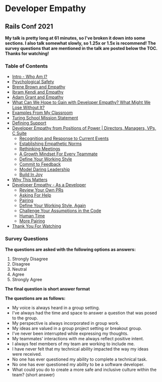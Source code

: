 <h1> Developer Empathy</h1>
<h2> Rails Conf 2021</h2>

**My talk is pretty long at 61 minutes, so I've broken it down into some sections. I also talk somewhat slowly, so 1.25x or 1.5x is recommend! The survey questions that are mentioned in the talk are posted below the TOC. Thanks for watching!**

<h3>Table of Contents</h3>

* [Intro - Who Am I?](https://railsconf.org/watch/people/what-is-developer-empathy)
* [Psychological Safety](https://railsconf.org/watch/people/what-is-developer-empathy?t=314)
* [Brene Brown and Empathy](https://railsconf.org/watch/people/what-is-developer-empathy?t=369)
* [Ibram Kendi and Empathy](https://railsconf.org/watch/people/what-is-developer-empathy?t=444)
* [Adam Grant and Empathy](https://railsconf.org/watch/people/what-is-developer-empathy?t=533)
* [What Can We Hope to Gain with Developer Empathy? What Might We Lose Without It?](https://railsconf.org/watch/people/what-is-developer-empathy?t=609)
* [Examples From My Classroom](https://railsconf.org/watch/people/what-is-developer-empathy?t=720)
* [Turing School Mission Statement](https://railsconf.org/watch/people/what-is-developer-empathy?t=1174)
* [Defining Support](https://railsconf.org/watch/people/what-is-developer-empathy?t=1195)
* [Developer Empathy from Positions of Power | Directors, Managers, VPs, C Suite](https://railsconf.org/watch/people/what-is-developer-empathy?t=1223)
  - [Recognition and Response to Current Events](https://railsconf.org/watch/people/what-is-developer-empathy?t=1322)
  - [Establishing Empathetic Norms](https://railsconf.org/watch/people/what-is-developer-empathy?t=1389)
  - [Rethinking Meetings](https://railsconf.org/watch/people/what-is-developer-empathy?t=1786)
  - [A Growth Mindset For Every Teammate](https://railsconf.org/watch/people/what-is-developer-empathy?t=2006)
  - [Define Your Working Style](https://railsconf.org/watch/people/what-is-developer-empathy?t=2144)
  - [Commit to Feedback](https://railsconf.org/watch/people/what-is-developer-empathy?t=2301)
  - [Model Daring Leadership](https://railsconf.org/watch/people/what-is-developer-empathy?t=2463)
  - [Build In Joy](https://railsconf.org/watch/people/what-is-developer-empathy?t=2701)
* [Why This Matters](https://railsconf.org/watch/people/what-is-developer-empathy?t=2767)
* [Developer Empathy - As a Developer](https://railsconf.org/watch/people/what-is-developer-empathy?t=2828)
  - [Review Your Own PRs](https://railsconf.org/watch/people/what-is-developer-empathy?t=2877)
  - [Asking For Help](https://railsconf.org/watch/people/what-is-developer-empathy?t=3009)
  - [Pairing](https://railsconf.org/watch/people/what-is-developer-empathy?t=3284)
  - [Define Your Working Style, Again](https://railsconf.org/watch/people/what-is-developer-empathy?t=3403)
  - [Challenge Your Assumptions in the Code](https://railsconf.org/watch/people/what-is-developer-empathy?t=3434)
  - [Human Time](https://railsconf.org/watch/people/what-is-developer-empathy?t=3474)
  - [More Pairing](https://railsconf.org/watch/people/what-is-developer-empathy?t=3507)
* [Thank You For Watching](https://railsconf.org/watch/people/what-is-developer-empathy?t=3624)

<h3>Survey Questions</h3>

**The questions are asked with the following options as answers:**

1. Strongly Disagree
1. Disagree
1. Neutral
1. Agree
1. Strongly Agree

**The final question is short answer format**

**The questions are as follows:**
* My voice is always heard in a group setting.
* I've always had the time and space to answer a question that was posed to the group.
* My perspective is always incorporated in group work.
* My ideas are valued in a group project setting or  breakout group.
* I've never been interrupted while expressing my thoughts.
* My teammates' interactions with me always reflect positive intent.
* I always feel members of my team are working to include me.
* I have never felt that my technical ability impacted the way my ideas were received.
* No one has ever questioned my ability to complete a technical task.
* No one has ever questioned my ability to be a software developer.
* What could you do to create a more safe and inclusive culture within the team? (short answer)

